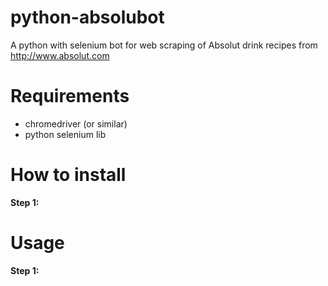 # python-absolubot
A python with selenium bot for web scraping of Absolut drink recipes from http://www.absolut.com

# Requirements
* chromedriver (or similar)
* python selenium lib

# How to install

**Step 1:**

# Usage 

**Step 1:**
